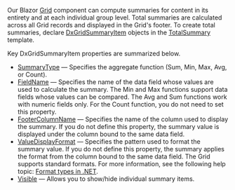 Our Blazor [Grid](https://docs.devexpress.com/Blazor/403143/grid) component can compute summaries for content in its entirety and at each individual group level. Total summaries are calculated across all Grid records and displayed in the Grid's footer. To create total summaries, declare [DxGridSummaryItem](https://docs.devexpress.com/Blazor/DevExpress.Blazor.DxGridSummaryItem) objects in the [TotalSummary](https://docs.devexpress.com/Blazor/DevExpress.Blazor.DxGrid.TotalSummary) template. 

Key DxGridSummaryItem properties are summarized below. 

* [SummaryType](https://docs.devexpress.com/Blazor/DevExpress.Blazor.DxGridSummaryItem.SummaryType) — Specifies the aggregate function (Sum, Min, Max, Avg, or Count). 
* [FieldName](https://docs.devexpress.com/Blazor/DevExpress.Blazor.DxGridSummaryItem.FieldName) — Specifies the name of the data field whose values are used to calculate the summary. The Min and Max functions support data fields whose values can be compared. The Avg and Sum functions work with numeric fields only. For the Count function, you do not need to set this property. 
* [FooterColumnName](https://docs.devexpress.com/Blazor/DevExpress.Blazor.DxGridSummaryItem.FooterColumnName) — Specifies the name of the column used to display the summary. If you do not define this property, the summary value is displayed under the column bound to the same data field. 
* [ValueDisplayFormat](https://docs.devexpress.com/Blazor/DevExpress.Blazor.DxGridSummaryItem.ValueDisplayFormat) — Specifies the pattern used to format the summary value. If you do not define this property, the summary applies the format from the column bound to the same data field. The Grid supports standard formats. For more information, see the following help topic: [Format types in .NET](https://docs.microsoft.com/en-us/dotnet/standard/base-types/formatting-types). 
* [Visible](https://docs.devexpress.com/Blazor/DevExpress.Blazor.DxGridSummaryItem.Visible) — Allows you to show/hide individual summary items.
